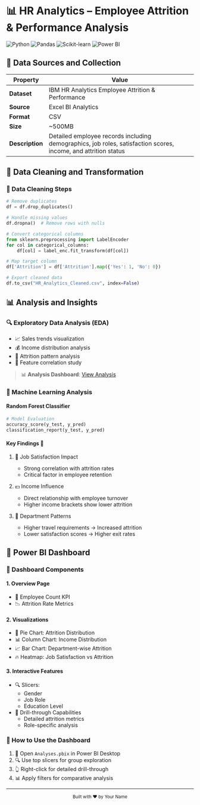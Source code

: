# 📊 HR Analytics – Employee Attrition & Performance Analysis

![Python](https://img.shields.io/badge/Python-3.8+-blue.svg)
![Pandas](https://img.shields.io/badge/Pandas-1.3+-green.svg)
![Scikit-learn](https://img.shields.io/badge/Scikit--learn-1.0+-orange.svg)
![Power BI](https://img.shields.io/badge/Power%20BI-Desktop-purple.svg)

## 📁 Data Sources and Collection

| Property        | Value                                                                                                          |
| --------------- | -------------------------------------------------------------------------------------------------------------- |
| **Dataset**     | IBM HR Analytics Employee Attrition & Performance                                                              |
| **Source**      | Excel BI Analytics                                                                                             |
| **Format**      | CSV                                                                                                            |
| **Size**        | ~500MB                                                                                                         |
| **Description** | Detailed employee records including demographics, job roles, satisfaction scores, income, and attrition status |

## 🔧 Data Cleaning and Transformation

### 🧹 Data Cleaning Steps

```python
# Remove duplicates
df = df.drop_duplicates()

# Handle missing values
df.dropna()  # Remove rows with nulls

# Convert categorical columns
from sklearn.preprocessing import LabelEncoder
for col in categorical_columns:
    df[col] = label_enc.fit_transform(df[col])

# Map target column
df['Attrition'] = df['Attrition'].map({'Yes': 1, 'No': 0})

# Export cleaned data
df.to_csv("HR_Analytics_Cleaned.csv", index=False)
```

## 📊 Analysis and Insights

### 🔍 Exploratory Data Analysis (EDA)

- 📈 Sales trends visualization
- 💰 Income distribution analysis
- 👥 Attrition pattern analysis
- 🔗 Feature correlation study

> 📊 **Analysis Dashboard**: [View Analysis](https://limewire.com/d/LWv94#8XEhgyQAsF)

### 🤖 Machine Learning Analysis

#### Random Forest Classifier

```python
# Model Evaluation
accuracy_score(y_test, y_pred)
classification_report(y_test, y_pred)
```

#### Key Findings 🔑

1. 🎯 Job Satisfaction Impact

   - Strong correlation with attrition rates
   - Critical factor in employee retention

2. 💵 Income Influence

   - Direct relationship with employee turnover
   - Higher income brackets show lower attrition

3. 🏢 Department Patterns
   - Higher travel requirements → Increased attrition
   - Lower satisfaction scores → Higher exit rates

## 📱 Power BI Dashboard

### 📂 Dashboard Components

#### 1. Overview Page

- 👥 Employee Count KPI
- 📉 Attrition Rate Metrics

#### 2. Visualizations

- 🥧 Pie Chart: Attrition Distribution
- 📊 Column Chart: Income Distribution
- 📈 Bar Chart: Department-wise Attrition
- 🔥 Heatmap: Job Satisfaction vs Attrition

#### 3. Interactive Features

- 🔍 Slicers:
  - Gender
  - Job Role
  - Education Level
- 🔎 Drill-through Capabilities
  - Detailed attrition metrics
  - Role-specific analysis

### 🚀 How to Use the Dashboard

1. 📂 Open `Analyses.pbix` in Power BI Desktop
2. 🔍 Use top slicers for group exploration
3. 👆 Right-click for detailed drill-through
4. 📊 Apply filters for comparative analysis

---

<div align="center">
  <sub>Built with ❤️ by Your Name</sub>
</div>
